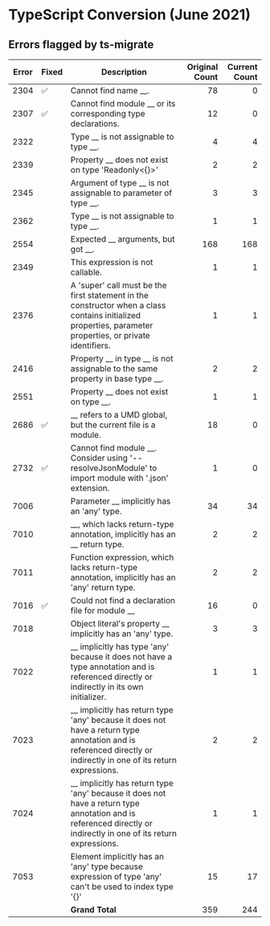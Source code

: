 # TypeScript Conversion (June 2021)

## Errors flagged by ts-migrate

<!-- markdownlint-disable MD037 -->
|Error|Fixed|Description|Original Count|Current Count|
|-----|-----|-----------|-------------:|------------:|
|2304|:white_check_mark:|Cannot find name __.|78|0|
|2307|:white_check_mark:|Cannot find module __ or its corresponding type declarations.|12|0|
|2322||Type __ is not assignable to type __.|4|4|
|2339||Property __ does not exist on type 'Readonly<{}>'|2|2|
|2345||Argument of type __ is not assignable to parameter of type __.|3|3|
|2362||Type __ is not assignable to type __.|1|1|
|2554||Expected __ arguments, but got __.|168|168|
|2349||This expression is not callable.|1|1|
|2376||A 'super' call must be the first statement in the constructor when a class contains initialized properties, parameter properties, or private identifiers.|1|1|
|2416||Property __ in type __ is not assignable to the same property in base type __.|2|2|
|2551||Property __ does not exist on type __.|1|1|
|2686|:white_check_mark:|__ refers to a UMD global, but the current file is a module.|18|0|
|2732|:white_check_mark:|Cannot find module __. Consider using '--resolveJsonModule' to import module with '.json' extension.|1|0|
|7006||Parameter __ implicitly has an 'any' type.|34|34|
|7010||__, which lacks return-type annotation, implicitly has an __ return type.|2|2|
|7011||Function expression, which lacks return-type annotation, implicitly has an 'any' return type.|2|2|
|7016|:white_check_mark:|Could not find a declaration file for module __|16|0|
|7018||Object literal's property __ implicitly has an 'any' type.|3|3|
|7022||__ implicitly has type 'any' because it does not have a type annotation and is referenced directly or indirectly in its own initializer.|1|1|
|7023||__ implicitly has return type 'any' because it does not have a return type annotation and is referenced directly or indirectly in one of its return expressions.|2|2|
|7024||__ implicitly has return type 'any' because it does not have a return type annotation and is referenced directly or indirectly in one of its return expressions.|1|1|
|7053||Element implicitly has an 'any' type because expression of type 'any' can't be used to index type '{}'|15|17|
|||**Grand Total**|359|244|
